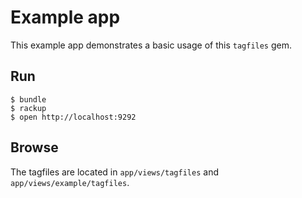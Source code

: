 # Example app

This example app demonstrates a basic usage of this `tagfiles` gem.

## Run

    $ bundle
    $ rackup
    $ open http://localhost:9292

## Browse

The tagfiles are located in `app/views/tagfiles` and `app/views/example/tagfiles`.

